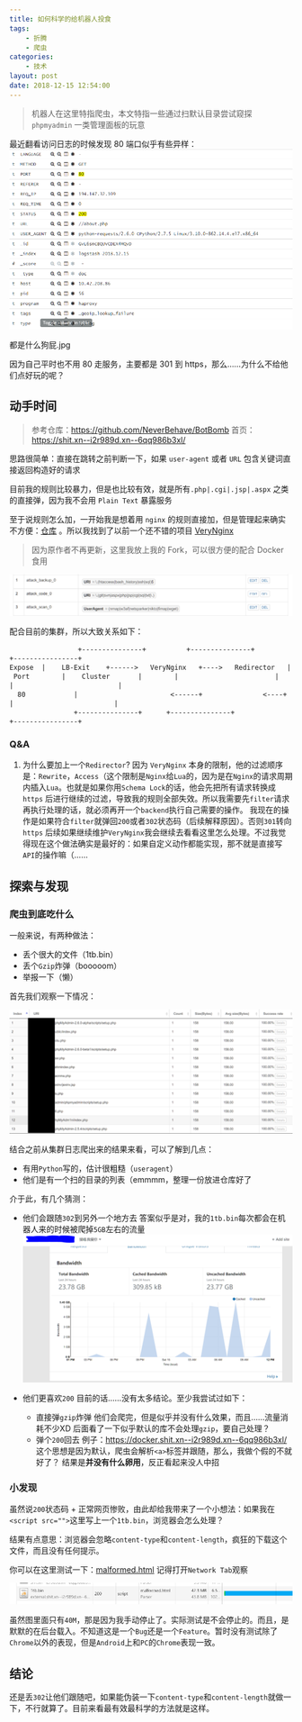 ```yaml
---
title: 如何科学的给机器人投食
tags: 
    - 折腾
    - 爬虫
categories:
    - 技术
layout: post
date: 2018-12-15 12:54:00
---
```


> 机器人在这里特指爬虫，本文特指一些通过扫默认目录尝试窥探 `phpmyadmin` 一类管理面板的玩意

最近翻看访问日志的时候发现 80 端口似乎有些异样：
![](../_assets/media/how-to-feed-a-robot/kibana.png)

都是什么狗屁.jpg 

因为自己平时也不用 80 走服务，主要都是 301 到 https，那么……为什么不给他们点好玩的呢？

## 动手时间

> 参考仓库：https://github.com/NeverBehave/BotBomb
> 首页：https://shit.xn--i2r989d.xn--6qq986b3xl/

思路很简单：直接在跳转之前判断一下，如果 `user-agent` 或者 `URL` 包含关键词直接返回构造好的请求

目前我的规则比较暴力，但是也比较有效，就是所有`.php|.cgi|.jsp|.aspx` 之类的直接弹，因为我不会用 `Plain Text` 暴露服务

至于说规则怎么加，一开始我是想着用 `nginx` 的规则直接加，但是管理起来确实不方便：[仓库](https://github.com/NeverBehave/docker-nginx-https-redirect/) 。所以我找到了以前一个还不错的项目 [VeryNginx](https://github.com/NeverBehave/VeryNginx)

> 因为原作者不再更新，这里我放上我的 Fork，可以很方便的配合 Docker 食用

![](../_assets/media/how-to-feed-a-robot/verynginx_1.png)

配合目前的集群，所以大致关系如下：

```
       			 +---------------+      	+---------------+    		+----------------+
Expose  |    LB-Exit    +------>   VeryNginx   +---->   Redirector   |
 Port   	 |    Cluster    	|     	 |               		  |   			 |               			|
  80    		|               		<------+               <----+             |							|
        		+---------------+      +---------------+    			+----------------+
```
### Q&A

1. 为什么要加上一个`Redirector`?
	因为 `VeryNginx` 本身的限制，他的过滤顺序是：`Rewrite`，`Access`（这个限制是`Nginx`给`Lua`的，因为是在`Nginx`的请求周期内插入`Lua`。也就是如果你用`Schema Lock`的话，他会先把所有请求转换成 `https` 后进行继续的过滤，导致我的规则全部失效。所以我需要先`filter`请求再执行处理的话，就必须再开一个`backend`执行自己需要的操作。
	我现在的操作是如果符合`filter`就弹回`200`或者`302`状态码（后续解释原因）。否则`301`转向`https`
	后续如果继续维护`VeryNginx`我会继续去看看这里怎么处理。不过我觉得现在这个做法确实是最好的：如果自定义动作都能实现，那不就是直接写`API`的操作嘛（……

## 探索与发现

### 爬虫到底吃什么

一般来说，有两种做法：

- 丢个很大的文件（1tb.bin）
- 丢个`Gzip`炸弹（booooom）
- 举报一下（懒）

首先我们观察一下情况：

![](../_assets/media/how-to-feed-a-robot/verynginx_2.png)

结合之前从集群日志爬出来的结果来看，可以了解到几点：

- 有用`Python`写的，估计很粗糙（`useragent`）
- 他们是有一个扫的目录的列表（emmmm，整理一份放进仓库好了

介于此，有几个猜测：

- 他们会跟随`302`到另外一个地方去
	答案似乎是对，我的`1tb.bin`每次都会在机器人来的时候被爬掉`5GB`左右的流量
	![](../_assets/media/how-to-feed-a-robot/cloudflare.png)

- 他们更喜欢`200`
	目前的话……没有太多结论。至少我尝试过如下：
	
	- 直接弹`gzip`炸弹
	他们会爬完，但是似乎并没有什么效果，而且……流量消耗不少XD
	后面看了一下似乎默认的库不会处理`gzip`，要自己处理？
	- 弹个`200`回去
	例子：https://docker.shit.xn--i2r989d.xn--6qq986b3xl/
	这个思想是因为默认，爬虫会解析`<a>`标签并跟随，那么，我做个假的不就好了？
	结果是**并没有什么卵用**，反正看起来没人中招

### 小发现

虽然说`200`状态码 + 正常网页惨败，由此却给我带来了一个小想法：如果我在`<script src="">`这里写上一个`1tb.bin`，浏览器会怎么处理？

结果有点意思：浏览器会忽略`content-type`和`content-length`，疯狂的下载这个文件，而且没有任何提示。

你可以在这里测试一下：[malformed.html](https://docker.shit.xn--i2r989d.xn--6qq986b3xl/malformed.html)
记得打开`Network Tab`观察

![](../_assets/media/how-to-feed-a-robot/malformed.png)

虽然图里面只有`40M`，那是因为我手动停止了。实际测试是不会停止的。而且，是默默的在后台载入。不知道这是一个`Bug`还是一个`Feature`。暂时没有测试除了`Chrome`以外的表现，但是`Android`上和`PC`的`Chrome`表现一致。

## 结论

还是丢`302`让他们跟随吧，如果能伪装一下`content-type`和`content-length`就做一下，不行就算了。目前来看最有效最科学的方法就是这样。
